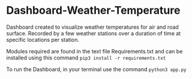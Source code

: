 # Dashboard-Weather-Temperature

Dashboard created to visualize weather temperatures for air and road surface. 
Recorded by a few weather stations over a duration of time at specific locations per station.

Modules required are found in the text file Requirements.txt and can be installed using this command
```pip3 install -r requirements.txt```

To run the Dashboard, in your terminal use the command ```python3 app.py```
